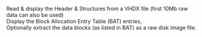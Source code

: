 Read & display the Header & Structures from a VHDX file (first 10Mb raw data can also be used)<br>
Display the Block Allocation Entry Table (BAT) entries,<br>
Optionally extract the data blocks (as listed in BAT) as a raw disk image file.<br>
